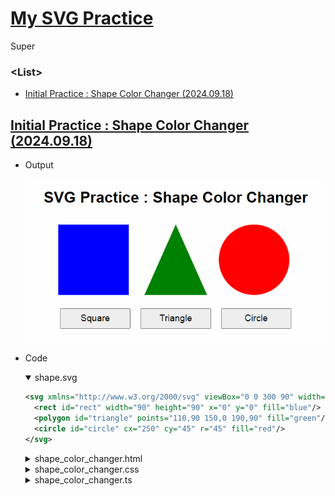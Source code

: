 # [My SVG Practice](../README.md#svg)

Super

### \<List>

- [Initial Practice : Shape Color Changer (2024.09.18)](#initial-practice--shape-color-changer-20240918)


## [Initial Practice : Shape Color Changer (2024.09.18)](#list)

- Output

  ![Shape Color Changer](./Images/SVG_ShapeColorChanger.gif)

- Code
  <details open="">
    <summary>shape.svg</summary>

  ```svg
  <svg xmlns="http://www.w3.org/2000/svg" viewBox="0 0 300 90" width="100%" height="100%">
    <rect id="rect" width="90" height="90" x="0" y="0" fill="blue"/>
    <polygon id="triangle" points="110,90 150,0 190,90" fill="green"/>
    <circle id="circle" cx="250" cy="45" r="45" fill="red"/>
  </svg>
  ```
  </details>
  <details>
    <summary>shape_color_changer.html</summary>

  ```html
  <!DOCTYPE html>

  <html lang="en">

  <head>
  <meta charset="UTF-8">
  <meta name="viewport" content="width=device-width, initial-scale=1.0">
  <title>SVG Practice : Shape Color Changer</title>
  <link rel="stylesheet" href="shape_color_changer.css">
  <script defer src="shape_color_changer.js" type="module"></script>
  </head>

  <body>
  <h1>SVG Practice : Shape Color Changer</h1>

  <!-- Embed the external SVG file -->
  <object id="svgObject" type="image/svg+xml" data="shape.svg"></object>

  <!-- Buttons for changing colors of each shape -->
  <div id="buttons">
      <button id="changeRectColor">Square</button>
      <button id="changeTriangleColor">Triangle</button>
      <button id="changeCircleColor">Circle</button>
  </div>
  </body>

  </html>
  ```
  </details>
  <details>
    <summary>shape_color_changer.css</summary>

  ```css
  body {
      font-family: Arial, sans-serif;
      text-align: center;
      margin-top: 5%;
    }
    
    #svgObject {
      margin-top: 2%;
      width: 60%;
    }
    
    #buttons {
      margin-top: 2%;
    }
    
    button {
      margin: 1%;
      padding: 1% 1%;
      width: 18%;
      font-size: 1.2em;
      cursor: pointer;
    }
  ```
  </details>
  <details>
    <summary>shape_color_changer.ts</summary>

  ```ts
  const svgObject = document.getElementById('svgObject') as HTMLObjectElement;
  const changeRectColorBtn = document.getElementById('changeRectColor') as HTMLButtonElement;
  const changeTriangleColorBtn = document.getElementById('changeTriangleColor') as HTMLButtonElement;
  const changeCircleColorBtn = document.getElementById('changeCircleColor') as HTMLButtonElement;
  ```
  ```ts
  /**
   * Generates a random hex color string.
   * 
   * @returns {string} - A random color in hex format (e.g., "#A1B2C3").
   */
  function getRandomColor(): string {
    const letters = '0123456789ABCDEF';
    let color = '#';
    for (let i = 0; i < 6; i++) {
      color += letters[Math.floor(Math.random() * 16)];
    }
    return color;
  }
  ```
  ```ts
  /**
   * Changes the fill color of an SVG shape by its ID.
   * 
   * @param {string} shapeId - The ID of the SVG element to change the color of.
   */
  function changeColor(shapeId: string) {
    const svgDoc = svgObject.contentDocument; // Access the embedded SVG document
    if (svgDoc) {
      const shape = svgDoc.getElementById(shapeId);
      if (shape) {
        shape.setAttribute('fill', getRandomColor()); // Set a new random color
      }
    }
  }
  ```
  ```ts
  // Add event listeners to each button to change the color of the corresponding SVG shape
  changeRectColorBtn.addEventListener('click', () => changeColor('rect'));
  changeTriangleColorBtn.addEventListener('click', () => changeColor('triangle'));
  changeCircleColorBtn.addEventListener('click', () => changeColor('circle'));
  ```
  </details>
